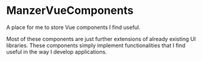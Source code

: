 # ManzerVueComponents
A place for me to store Vue components I find useful.

Most of these components are just further extensions of already existing UI libraries.  These components simply implement
functionalities that I find useful in the way I develop applications.